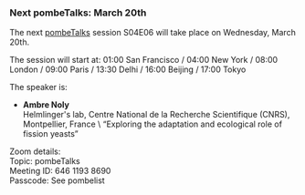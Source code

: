 ### Next pombeTalks: March 20th
<!-- pombase_flags: frontpage -->
<!-- newsfeed_thumbnail: PombeTalks32px.png -->

The next [pombeTalks](https://evonuclab.org/pombetalks) session S04E06
will take place on Wednesday, March 20th.

The session will start at: 01:00 San Francisco / 04:00 New York /
08:00 London / 09:00 Paris / 13:30 Delhi / 16:00 Beijing / 17:00 Tokyo

The speaker is:

 - **Ambre Noly** \
   Helmlinger's lab, Centre National de la Recherche Scientifique (CNRS), Montpellier, France \\
   “Exploring the adaptation and ecological role of fission yeasts”

Zoom details: \
Topic: pombeTalks \
Meeting ID: 646 1193 8690 \
Passcode: See pombelist
